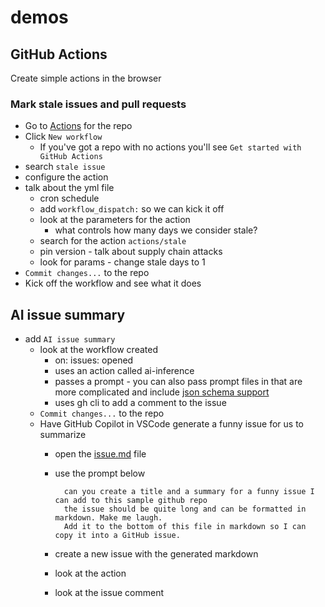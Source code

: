 # demos

## GitHub Actions

Create simple actions in the browser

### Mark stale issues and pull requests

- Go to [Actions](https://github.com/jpomfret/dbatools-githubactions/actions) for the repo
- Click `New workflow`
  - If you've got a repo with no actions you'll see `Get started with GitHub Actions`
- search `stale issue`
- configure the action
- talk about the yml file
  - cron schedule
  - add `workflow_dispatch:` so we can kick it off
  - look at the parameters for the action
    - what controls how many days we consider stale?
  - search for the action  `actions/stale`
  - pin version - talk about supply chain attacks
  - look for params - change stale days to 1
- `Commit changes...` to the repo
- Kick off the workflow and see what it does

## AI issue summary

- add `AI issue summary`
  - look at the workflow created
    - on: issues: opened
    - uses an action called ai-inference
    - passes a prompt - you can also pass prompt files in that are more complicated and include [json schema support](https://github.com/actions/ai-inference?tab=readme-ov-file#promptyml-with-json-schema-support)
    - uses gh cli to add a comment to the issue
  - `Commit changes...` to the repo
  - Have GitHub Copilot in VSCode generate a funny issue for us to summarize
    - open the [issue.md](issue.md) file
    - use the prompt below

      ```text
        can you create a title and a summary for a funny issue I can add to this sample github repo
        the issue should be quite long and can be formatted in markdown. Make me laugh.
        Add it to the bottom of this file in markdown so I can copy it into a GitHub issue.
      ```

    - create a new issue with the generated markdown
    - look at the action
    - look at the issue comment
